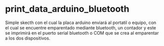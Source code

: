 # print_data_arduino_bluetooth
  Simple skecth con el cual la placa arduino enviará al portatil o equipo, con el cual se encuentre emparentado mediante bluetooth,   un contador y este se imprimirá en el puerto serial bluetooth o COM que se crea al emparentar a los dos dispositivos.
